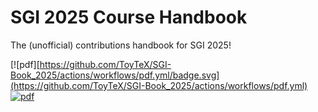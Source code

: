 



# SGI 2025 Course Handbook
The (unofficial) contributions handbook for SGI 2025!

[![pdf][https://github.com/ToyTeX/SGI-Book_2025/actions/workflows/pdf.yml/badge.svg](https://github.com/ToyTeX/SGI-Book_2025/actions/workflows/pdf.yml) 
[![pdf](https://img.shields.io/badge/pdf-note-green)](https://github.com/ToyTeX/SGI-Book_2025/blob/build/main.pdf)
